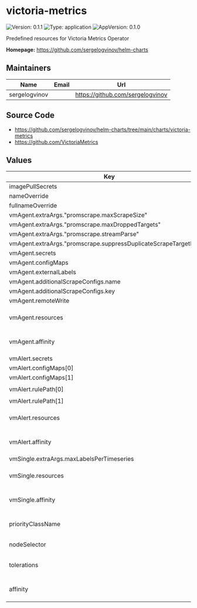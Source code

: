 # victoria-metrics

![Version: 0.1.1](https://img.shields.io/badge/Version-0.1.1-informational?style=flat-square) ![Type: application](https://img.shields.io/badge/Type-application-informational?style=flat-square) ![AppVersion: 0.1.0](https://img.shields.io/badge/AppVersion-0.1.0-informational?style=flat-square)

Predefined resources for Victoria Metrics Operator

**Homepage:** <https://github.com/sergelogvinov/helm-charts>

## Maintainers

| Name | Email | Url |
| ---- | ------ | --- |
| sergelogvinov |  | <https://github.com/sergelogvinov> |

## Source Code

* <https://github.com/sergelogvinov/helm-charts/tree/main/charts/victoria-metrics>
* <https://github.com/VictoriaMetrics>

## Values

| Key | Type | Default | Description |
|-----|------|---------|-------------|
| imagePullSecrets | list | `[]` |  |
| nameOverride | string | `""` |  |
| fullnameOverride | string | `""` |  |
| vmAgent.extraArgs."promscrape.maxScrapeSize" | string | `"67108864"` |  |
| vmAgent.extraArgs."promscrape.maxDroppedTargets" | string | `"10000"` |  |
| vmAgent.extraArgs."promscrape.streamParse" | string | `"true"` |  |
| vmAgent.extraArgs."promscrape.suppressDuplicateScrapeTargetErrors" | string | `"true"` |  |
| vmAgent.secrets | list | `[]` |  |
| vmAgent.configMaps | list | `[]` |  |
| vmAgent.externalLabels | object | `{}` |  |
| vmAgent.additionalScrapeConfigs.name | string | `"prometheus-rules-scrape"` |  |
| vmAgent.additionalScrapeConfigs.key | string | `"scrape.yml"` |  |
| vmAgent.remoteWrite | list | `[]` |  |
| vmAgent.resources | object | `{"limits":{"cpu":1,"memory":"2Gi"},"requests":{"cpu":"100m","memory":"256Mi"}}` | Resource requests and limits. ref: https://kubernetes.io/docs/user-guide/compute-resources/ |
| vmAgent.affinity | object | `{}` | Affinity for pod assignment. ref: https://kubernetes.io/docs/concepts/configuration/assign-pod-node/#affinity-and-anti-affinity |
| vmAlert.secrets | list | `[]` |  |
| vmAlert.configMaps[0] | string | `"prometheus-rules-config"` |  |
| vmAlert.configMaps[1] | string | `"prometheus-rules"` |  |
| vmAlert.rulePath[0] | string | `"/etc/vm/configs/prometheus-rules-config/recording_rules.yml"` |  |
| vmAlert.rulePath[1] | string | `"/etc/vm/configs/prometheus-rules/*.yml"` |  |
| vmAlert.resources | object | `{"limits":{"cpu":"200m","memory":"256Mi"},"requests":{"cpu":"100m","memory":"128Mi"}}` | Resource requests and limits. ref: https://kubernetes.io/docs/user-guide/compute-resources/ |
| vmAlert.affinity | object | `{}` | Affinity for pod assignment. ref: https://kubernetes.io/docs/concepts/configuration/assign-pod-node/#affinity-and-anti-affinity |
| vmSingle.extraArgs.maxLabelsPerTimeseries | string | `"40"` |  |
| vmSingle.resources | object | `{"limits":{"cpu":2,"memory":"3Gi"},"requests":{"cpu":"500m","memory":"2Gi"}}` | Resource requests and limits. ref: https://kubernetes.io/docs/user-guide/compute-resources/ |
| vmSingle.affinity | object | `{}` | Affinity for pod assignment. ref: https://kubernetes.io/docs/concepts/configuration/assign-pod-node/#affinity-and-anti-affinity |
| priorityClassName | string | `nil` | Priority Class Name ref: https://kubernetes.io/docs/concepts/configuration/pod-priority-preemption/#priorityclass |
| nodeSelector | object | `{}` | Node labels for pod assignment. ref: https://kubernetes.io/docs/user-guide/node-selection/ |
| tolerations | list | `[]` | Tolerations for pod assignment. ref: https://kubernetes.io/docs/concepts/configuration/taint-and-toleration/ |
| affinity | object | `{}` | Affinity for pod assignment. ref: https://kubernetes.io/docs/concepts/configuration/assign-pod-node/#affinity-and-anti-affinity |
